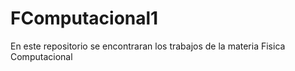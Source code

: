 # FComputacional1
En este repositorio se encontraran los trabajos de la materia Fisica Computacional 

